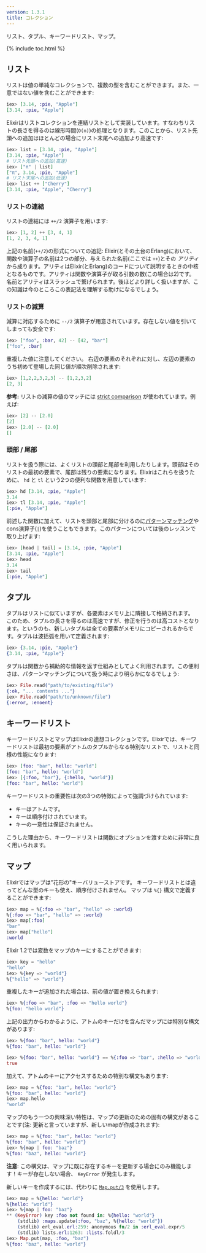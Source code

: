 ```yaml
---
version: 1.3.1
title: コレクション
---
```


リスト、タプル、キーワードリスト、マップ。

{% include toc.html %}

## リスト

リストは値の単純なコレクションで、複数の型を含むことができます。また、一意ではない値を含むことができます:

```elixir
iex> [3.14, :pie, "Apple"]
[3.14, :pie, "Apple"]
```

Elixirはリストコレクションを連結リストとして実装しています。すなわちリストの長さを得るのは線形時間(`O(n)`)の処理となります。このことから、リスト先頭への追加はほとんどの場合にリスト末尾への追加より高速です:

```elixir
iex> list = [3.14, :pie, "Apple"]
[3.14, :pie, "Apple"]
# リスト先頭への追加(高速)
iex> ["π" | list]
["π", 3.14, :pie, "Apple"]
# リスト末尾への追加(低速)
iex> list ++ ["Cherry"]
[3.14, :pie, "Apple", "Cherry"]
```

### リストの連結

リストの連結には `++/2` 演算子を用います:

```elixir
iex> [1, 2] ++ [3, 4, 1]
[1, 2, 3, 4, 1]
```

上記の名前(`++/2`)の形式についての追記:
Elixir(とその土台のErlang)において、関数や演算子の名前は2つの部分、与えられた名前(ここでは `++`)とその _アリティ_ から成ります。アリティはElixir(とErlang)のコードについて説明するときの中核となるものです。アリティは関数や演算子が取る引数の数(この場合は2)です。名前とアリティはスラッシュで繋げられます。後ほどより詳しく扱いますが、この知識は今のところこの表記法を理解する助けになるでしょう。

### リストの減算

減算に対応するために `--/2` 演算子が用意されています。存在しない値を引いてしまっても安全です:

```elixir
iex> ["foo", :bar, 42] -- [42, "bar"]
["foo", :bar]
```

重複した値に注意してください。
右辺の要素のそれぞれに対し、左辺の要素のうち初めて登場した同じ値が順次削除されます:

```elixir
iex> [1,2,2,3,2,3] -- [1,2,3,2]
[2, 3]
```

**参考:** リストの減算の値のマッチには [strict comparison](../basics/#comparison) が使われています。例えば:

```elixir
iex> [2] -- [2.0]
[2]
iex> [2.0] -- [2.0]
[]
```

### 頭部 / 尾部

リストを扱う際には、よくリストの頭部と尾部を利用したりします。頭部はそのリストの最初の要素で、尾部は残りの要素になります。Elixirはこれらを扱うために、 `hd` と `tl` という2つの便利な関数を用意しています:

```elixir
iex> hd [3.14, :pie, "Apple"]
3.14
iex> tl [3.14, :pie, "Apple"]
[:pie, "Apple"]
```

前述した関数に加えて、リストを頭部と尾部に分けるのに[パターンマッチング](../pattern-matching/)やcons演算子(`|`)を使うこともできます。このパターンについては後のレッスンで取り上げます:

```elixir
iex> [head | tail] = [3.14, :pie, "Apple"]
[3.14, :pie, "Apple"]
iex> head
3.14
iex> tail
[:pie, "Apple"]
```

## タプル

タプルはリストに似ていますが、各要素はメモリ上に隣接して格納されます。
このため、タプルの長さを得るのは高速ですが、修正を行うのは高コストとなります。というのも、新しいタプルは全ての要素がメモリにコピーされるからです。タプルは波括弧を用いて定義されます:

```elixir
iex> {3.14, :pie, "Apple"}
{3.14, :pie, "Apple"}
```

タプルは関数から補助的な情報を返す仕組みとしてよく利用されます。この便利さは、パターンマッチングについて扱う時により明らかになるでしょう:

```elixir
iex> File.read("path/to/existing/file")
{:ok, "... contents ..."}
iex> File.read("path/to/unknown/file")
{:error, :enoent}
```

## キーワードリスト

キーワードリストとマップはElixirの連想コレクションです。Elixirでは、キーワードリストは最初の要素がアトムのタプルからなる特別なリストで、リストと同様の性能になります:

```elixir
iex> [foo: "bar", hello: "world"]
[foo: "bar", hello: "world"]
iex> [{:foo, "bar"}, {:hello, "world"}]
[foo: "bar", hello: "world"]
```

キーワードリストの重要性は次の3つの特徴によって強調づけられています:

- キーはアトムです。
- キーは順序付けされています。
- キーの一意性は保証されません。

こうした理由から、キーワードリストは関数にオプションを渡すために非常に良く用いられます。

## マップ

Elixirではマップは"花形の"キーバリューストアです。
キーワードリストとは違ってどんな型のキーも使え、順序付けされません。
マップは `%{}` 構文で定義することができます:

```elixir
iex> map = %{:foo => "bar", "hello" => :world}
%{:foo => "bar", "hello" => :world}
iex> map[:foo]
"bar"
iex> map["hello"]
:world
```

Elixir 1.2では変数をマップのキーにすることができます:

```elixir
iex> key = "hello"
"hello"
iex> %{key => "world"}
%{"hello" => "world"}
```

重複したキーが追加された場合は、前の値が置き換えられます:

```elixir
iex> %{:foo => "bar", :foo => "hello world"}
%{foo: "hello world"}
```

上記の出力からわかるように、アトムのキーだけを含んだマップには特別な構文があります:

```elixir
iex> %{foo: "bar", hello: "world"}
%{foo: "bar", hello: "world"}

iex> %{foo: "bar", hello: "world"} == %{:foo => "bar", :hello => "world"}
true
```

加えて、アトムのキーにアクセスするための特別な構文もあります:

```elixir
iex> map = %{foo: "bar", hello: "world"}
%{foo: "bar", hello: "world"}
iex> map.hello
"world"
```

マップのもう一つの興味深い特性は、マップの更新のための固有の構文があることです(注: 更新と言っていますが、新しいmapが作成されます):

```elixir
iex> map = %{foo: "bar", hello: "world"}
%{foo: "bar", hello: "world"}
iex> %{map | foo: "baz"}
%{foo: "baz", hello: "world"}
```

**注意**: この構文は、マップに既に存在するキーを更新する場合にのみ機能します！キーが存在しない場合、 `KeyError` が発生します。

新しいキーを作成するには、代わりに [`Map.put/3`](https://hexdocs.pm/elixir/Map.html#put/3) を使用します。

```elixir
iex> map = %{hello: "world"}
%{hello: "world"}
iex> %{map | foo: "baz"}
** (KeyError) key :foo not found in: %{hello: "world"}
    (stdlib) :maps.update(:foo, "baz", %{hello: "world"})
    (stdlib) erl_eval.erl:259: anonymous fn/2 in :erl_eval.expr/5
    (stdlib) lists.erl:1263: :lists.foldl/3
iex> Map.put(map, :foo, "baz")
%{foo: "baz", hello: "world"}
```
